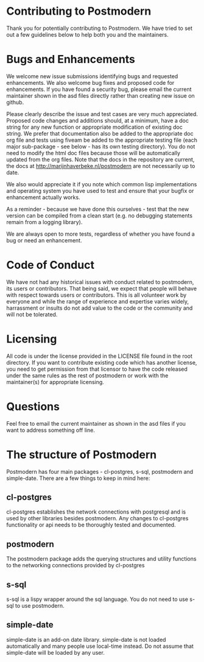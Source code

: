 # Contributing to Postmodern
Thank you for potentially  contributing to Postmodern. We have tried to set out a few guidelines below to help both you and the maintainers.

# Bugs and Enhancements
We welcome new issue submissions identifying bugs and requested enhancements. We also welcome bug fixes and proposed code for enhancements. If you have found a security bug, please email the current maintainer shown in the asd files directly rather than creating new issue on github.

Please clearly describe the issue and test cases are very much appreciated. Proposed code changes and additions should, at a minimum, have a doc string for any new function or appropriate modification of existing doc string. We prefer that documentation also be added to the appropriate doc org file and tests using fiveam be added to the appropriate testing file (each major sub-package - see below - has its own testing directory). You do not need to modify the html doc files because those will be automatically updated from the org files. Note that the docs in the repository are current, the docs at http://marijnhaverbeke.nl/postmodern are not necessarily up to date.

We also would appreciate it if you note which common lisp implementations and operating system you have used to test and ensure that your bugfix or enhancement actually works.

As a reminder - because we have done this ourselves - test that the new version can be compiled from a clean start (e.g. no debugging statements remain from a logging library).

We are always open to more tests, regardless of whether you have found a bug or need an enhancement.

# Code of Conduct
We have not had any historical issues with conduct related to postmodern, its users or contributors. That being said, we expect that people will behave with respect towards users or contributors. This is all volunteer work by everyone and while the range of experience and expertise varies widely, harrassment or insults do not add value to the code or the community and will not be tolerated.

# Licensing
All code is under the license provided in the LICENSE file found in the root directory. If you want to contribute existing code which has another license, you need to get permission from that licensor to have the code released under the same rules as the rest of postmodern or work with the maintainer(s) for appropriate licensing.

# Questions
Feel free to email the current maintainer as shown in the asd files if you want to address something off line.

# The structure of Postmodern
Postmodern has four main packages - cl-postgres, s-sql, postmodern and simple-date. There are a few things to keep in mind here:

## cl-postgres
cl-postgres establishes the network connections with postgresql and is used by other libraries besides postmodern. Any changes to cl-postgres functionality or api needs to be thoroughly tested and documented.

## postmodern
The postmodern package adds the querying structures and utility functions to the networking connections provided by cl-postgres

## s-sql
s-sql is a lispy wrapper around the sql language. You do not need to use s-sql to use postmodern.

## simple-date
simple-date is an add-on date library. simple-date is not loaded automatically and many people use local-time instead. Do not assume that simple-date will be loaded by any user.

